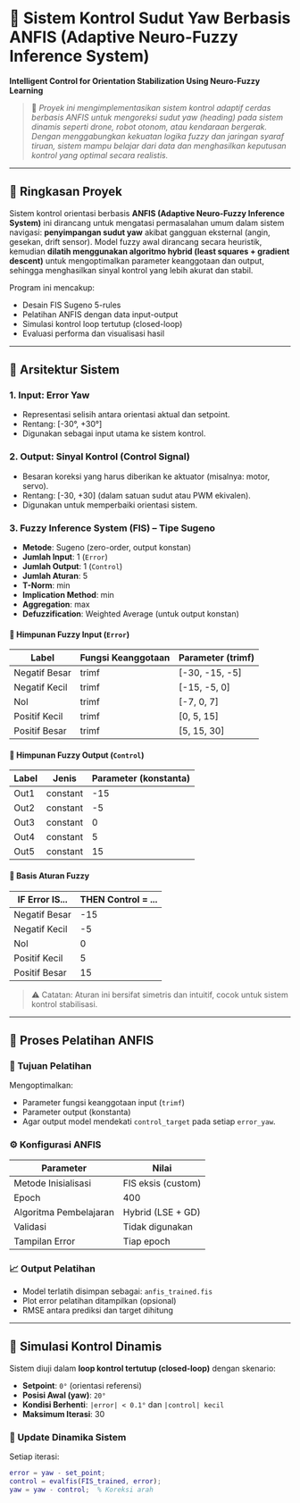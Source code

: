 # 🧠 Sistem Kontrol Sudut Yaw Berbasis ANFIS (Adaptive Neuro-Fuzzy Inference System)  
**Intelligent Control for Orientation Stabilization Using Neuro-Fuzzy Learning**

> 📌 *Proyek ini mengimplementasikan sistem kontrol adaptif cerdas berbasis ANFIS untuk mengoreksi sudut yaw (heading) pada sistem dinamis seperti drone, robot otonom, atau kendaraan bergerak. Dengan menggabungkan kekuatan logika fuzzy dan jaringan syaraf tiruan, sistem mampu belajar dari data dan menghasilkan keputusan kontrol yang optimal secara realistis.*

---

## 📌 Ringkasan Proyek

Sistem kontrol orientasi berbasis **ANFIS (Adaptive Neuro-Fuzzy Inference System)** ini dirancang untuk mengatasi permasalahan umum dalam sistem navigasi: **penyimpangan sudut yaw** akibat gangguan eksternal (angin, gesekan, drift sensor). Model fuzzy awal dirancang secara heuristik, kemudian **dilatih menggunakan algoritmo hybrid (least squares + gradient descent)** untuk mengoptimalkan parameter keanggotaan dan output, sehingga menghasilkan sinyal kontrol yang lebih akurat dan stabil.

Program ini mencakup:
- Desain FIS Sugeno 5-rules
- Pelatihan ANFIS dengan data input-output
- Simulasi kontrol loop tertutup (closed-loop)
- Evaluasi performa dan visualisasi hasil

---

## 🔧 Arsitektur Sistem

### 1. **Input: Error Yaw**
- Representasi selisih antara orientasi aktual dan setpoint.
- Rentang: [-30°, +30°]
- Digunakan sebagai input utama ke sistem kontrol.

### 2. **Output: Sinyal Kontrol (Control Signal)**
- Besaran koreksi yang harus diberikan ke aktuator (misalnya: motor, servo).
- Rentang: [-30, +30] (dalam satuan sudut atau PWM ekivalen).
- Digunakan untuk memperbaiki orientasi sistem.

### 3. **Fuzzy Inference System (FIS) – Tipe Sugeno**
- **Metode**: Sugeno (zero-order, output konstan)
- **Jumlah Input**: 1 (`Error`)
- **Jumlah Output**: 1 (`Control`)
- **Jumlah Aturan**: 5
- **T-Norm**: min
- **Implication Method**: min
- **Aggregation**: max
- **Defuzzification**: Weighted Average (untuk output konstan)

#### 🔹 Himpunan Fuzzy Input (`Error`)
| Label             | Fungsi Keanggotaan | Parameter (trimf) |
|-------------------|--------------------|-------------------|
| Negatif Besar     | trimf              | [-30, -15, -5]    |
| Negatif Kecil     | trimf              | [-15, -5, 0]      |
| Nol               | trimf              | [-7, 0, 7]        |
| Positif Kecil     | trimf              | [0, 5, 15]        |
| Positif Besar     | trimf              | [5, 15, 30]       |

#### 🔹 Himpunan Fuzzy Output (`Control`)
| Label     | Jenis     | Parameter (konstanta) |
|----------|-----------|------------------------|
| Out1     | constant  | -15                    |
| Out2     | constant  | -5                     |
| Out3     | constant  | 0                      |
| Out4     | constant  | 5                      |
| Out5     | constant  | 15                     |

#### 🔹 Basis Aturan Fuzzy
| IF Error IS...       | THEN Control = ... |
|----------------------|--------------------|
| Negatif Besar        | -15                |
| Negatif Kecil        | -5                 |
| Nol                  | 0                  |
| Positif Kecil        | 5                  |
| Positif Besar        | 15                 |

> ⚠️ Catatan: Aturan ini bersifat simetris dan intuitif, cocok untuk sistem kontrol stabilisasi.

---

## 🤖 Proses Pelatihan ANFIS

### 🔎 Tujuan Pelatihan
Mengoptimalkan:
- Parameter fungsi keanggotaan input (`trimf`)
- Parameter output (konstanta)
- Agar output model mendekati `control_target` pada setiap `error_yaw`.

### ⚙️ Konfigurasi ANFIS
| Parameter               | Nilai                  |
|-------------------------|------------------------|
| Metode Inisialisasi     | FIS eksis (custom)     |
| Epoch                   | 400                    |
| Algoritma Pembelajaran  | Hybrid (LSE + GD)      |
| Validasi                | Tidak digunakan        |
| Tampilan Error          | Tiap epoch             |

### 📈 Output Pelatihan
- Model terlatih disimpan sebagai: `anfis_trained.fis`
- Plot error pelatihan ditampilkan (opsional)
- RMSE antara prediksi dan target dihitung

---

## 🔄 Simulasi Kontrol Dinamis

Sistem diuji dalam **loop kontrol tertutup (closed-loop)** dengan skenario:

- **Setpoint**: `0°` (orientasi referensi)
- **Posisi Awal (yaw)**: `20°`
- **Kondisi Berhenti**: `|error| < 0.1°` dan `|control| kecil`
- **Maksimum Iterasi**: 30

### 🧮 Update Dinamika Sistem
Setiap iterasi:
```matlab
error = yaw - set_point;
control = evalfis(FIS_trained, error);
yaw = yaw - control;  % Koreksi arah
